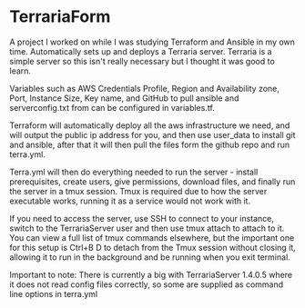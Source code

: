 # TerrariaForm
A project I worked on while I was studying Terraform and Ansible in my own time. Automatically sets up and deploys a Terraria server. Terraria is a simple server so this isn't really necessary but I thought it was good to learn.

Variables such as AWS Credentials Profile, Region and Availability zone, Port, Instance Size, Key name, and GitHub to pull ansible and serverconfig.txt from can be configured in variables.tf.

Terraform will automatically deploy all the aws infrastructure we need, and will output the public ip address for you, and then use user_data to install git and ansible, after that it will then pull the files form the github repo and run terra.yml.

Terra.yml will then do everything needed to run the server - install prerequisites, create users, give permissions, download files, and finally run the server in a tmux session. Tmux is required due to how the server executable works, running it as a service would not work with it.

If you need to access the server, use SSH to connect to your instance, switch to the TerrariaServer user and then use tmux attach to attach to it. You can view a full list of tmux commands elsewhere, but the important one for this setup is Ctrl+B D to detach from the Tmux session without closing it, allowing it to run in the background and be running when you exit terminal.

Important to note: There is currently a big with TerrariaServer 1.4.0.5 where it does not read config files correctly, so some are supplied as command line options in terra.yml
